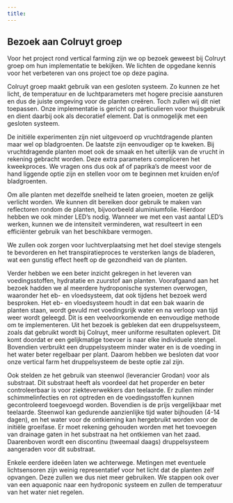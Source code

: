```yaml
---
title: 
---
```



## Bezoek aan Colruyt groep

Voor het project rond vertical farming zijn we op bezoek geweest bij Colruyt groep om hun implementatie te bekijken. We lichten de opgedane kennis voor het verbeteren van ons project toe op deze pagina.

Colruyt groep maakt gebruik van een gesloten systeem. Zo kunnen ze het licht, de temperatuur en de luchtparameters met hogere precisie aansturen en dus de juiste omgeving voor de planten creëren. Toch zullen wij dit niet toepassen. Onze implementatie is gericht op particulieren voor thuisgebruik en dient daarbij ook als decoratief element. Dat is onmogelijk met een gesloten systeem.

De initiële experimenten zijn niet uitgevoerd op vruchtdragende planten maar wel op bladgroenten. De laatste zijn eenvoudiger op te kweken. Bij vruchtdragende planten moet ook de smaak en het uiterlijk van de vrucht in rekening gebracht worden. Deze extra parameters compliceren het kweekproces. We vragen ons dus ook af of paprika’s de meest voor de hand liggende optie zijn en stellen voor om te beginnen met kruiden en/of bladgroenten.

Om alle planten met dezelfde snelheid te laten groeien, moeten ze gelijk verlicht worden. We kunnen dit bereiken door gebruik te maken van reflectoren rondom de planten, bijvoorbeeld aluminiumfolie. Hierdoor hebben we ook minder LED’s nodig. Wanneer we met een vast aantal LED’s werken, kunnen we de intensiteit verminderen, wat resulteert in een efficiënter gebruik van het beschikbare vermogen.

We zullen ook zorgen voor luchtverplaatsing met het doel stevige stengels te bevorderen en het transpiratieproces te versterken langs de bladeren, wat een gunstig effect heeft op de gezondheid van de planten.

Verder hebben we een beter inzicht gekregen in het leveren van voedingsstoffen, hydratatie en zuurstof aan planten. Voorafgaand aan het bezoek hadden we al meerdere hydroponische systemen overwogen, waaronder het eb- en vloedsysteem, dat ook tijdens het bezoek werd besproken. Het eb- en vloedsysteem houdt in dat een bak waarin de planten staan, wordt gevuld met voedingsrijk water en na verloop van tijd weer wordt geleegd. Dit is een veelvoorkomende en eenvoudige methode om te implementeren. Uit het bezoek is gebleken dat een druppelsysteem, zoals dat gebruikt wordt bij Colruyt, meer uniforme resultaten oplevert. Dit komt doordat er een gelijkmatige toevoer is naar elke individuele stengel. Bovendien verbruikt een druppelsysteem
minder water en is de voeding in het water beter regelbaar per plant. Daarom hebben we besloten dat voor onze vertical farm het druppelsysteem de beste optie zal zijn.

Ook stelden ze het gebruik van steenwol (leverancier Grodan) voor als substraat. Dit substraat heeft als voordeel dat het properder en beter controleerbaar is voor ziekteverwekkers dan teelaarde. Er zullen minder schimmelinfecties en rot optreden en de voedingsstoffen kunnen gecontroleerd toegevoegd worden. Bovendien is de prijs vergelijkbaar met teelaarde. Steenwol kan gedurende aanzienlijke tijd water bijhouden (4-14 dagen), en het water voor de ontkieming kan hergebruikt worden voor de initiële groeifase. Er moet rekening gehouden worden met het toevoegen van drainage gaten in het substraat na het ontkiemen van het zaad. Daarenboven wordt een discontinu (tweemaal daags) druppelsysteem aangeraden voor dit substraat.

Enkele eerdere ideëen laten we achterwege. Metingen met eventuele lichtsensoren zijn weinig representatief voor het licht dat de planten zelf opvangen. Deze zullen we dus niet meer gebruiken. We stappen ook over van een aquaponic naar een hydroponic systeem en zullen de temperatuur van het water niet regelen.

